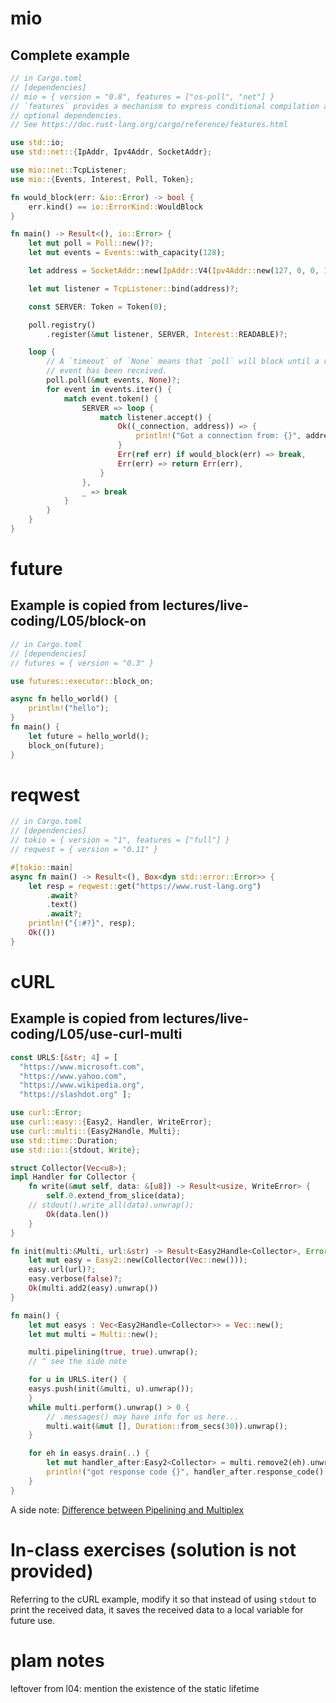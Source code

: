 # mio

## Complete example
```rust
// in Cargo.toml
// [dependencies]
// mio = { version = "0.8", features = ["os-poll", "net"] }
// `features` provides a mechanism to express conditional compilation and
// optional dependencies.
// See https://doc.rust-lang.org/cargo/reference/features.html

use std::io;
use std::net::{IpAddr, Ipv4Addr, SocketAddr};

use mio::net::TcpListener;
use mio::{Events, Interest, Poll, Token};

fn would_block(err: &io::Error) -> bool {
    err.kind() == io::ErrorKind::WouldBlock
}

fn main() -> Result<(), io::Error> {
    let mut poll = Poll::new()?;
    let mut events = Events::with_capacity(128);

    let address = SocketAddr::new(IpAddr::V4(Ipv4Addr::new(127, 0, 0, 1)), 8080);

    let mut listener = TcpListener::bind(address)?;

    const SERVER: Token = Token(0);

    poll.registry()
        .register(&mut listener, SERVER, Interest::READABLE)?;

    loop {
        // A `timeout` of `None` means that `poll` will block until a readiness
        // event has been received.
        poll.poll(&mut events, None)?;
        for event in events.iter() {
            match event.token() {
                SERVER => loop {
                    match listener.accept() {
                        Ok((_connection, address)) => {
                            println!("Got a connection from: {}", address);
                        }
                        Err(ref err) if would_block(err) => break,
                        Err(err) => return Err(err),
                    }
                },
                _ => break
            }
        }
    }
}
```

# future

## Example is copied from lectures/live-coding/L05/block-on

```rust
// in Cargo.toml
// [dependencies]
// futures = { version = "0.3" }

use futures::executor::block_on;

async fn hello_world() {
    println!("hello");
}
fn main() {
    let future = hello_world();
    block_on(future);
}
```

# reqwest

```rust
// in Cargo.toml
// [dependencies]
// tokio = { version = "1", features = ["full"] }
// reqwest = { version = "0.11" }

#[tokio::main]
async fn main() -> Result<(), Box<dyn std::error::Error>> {
    let resp = reqwest::get("https://www.rust-lang.org")
        .await?
        .text()
        .await?;
    println!("{:#?}", resp);
    Ok(())
}
```

# cURL

## Example is copied from lectures/live-coding/L05/use-curl-multi

```rust
const URLS:[&str; 4] = [
  "https://www.microsoft.com",
  "https://www.yahoo.com",
  "https://www.wikipedia.org",
  "https://slashdot.org" ];

use curl::Error;
use curl::easy::{Easy2, Handler, WriteError};
use curl::multi::{Easy2Handle, Multi};
use std::time::Duration;
use std::io::{stdout, Write};

struct Collector(Vec<u8>);
impl Handler for Collector {
    fn write(&mut self, data: &[u8]) -> Result<usize, WriteError> {
        self.0.extend_from_slice(data);
	// stdout().write_all(data).unwrap();
        Ok(data.len())
    }
}

fn init(multi:&Multi, url:&str) -> Result<Easy2Handle<Collector>, Error> {
    let mut easy = Easy2::new(Collector(Vec::new()));
    easy.url(url)?;
    easy.verbose(false)?;
    Ok(multi.add2(easy).unwrap())
}

fn main() {
    let mut easys : Vec<Easy2Handle<Collector>> = Vec::new();
    let mut multi = Multi::new();

    multi.pipelining(true, true).unwrap();
    // ^ see the side note

    for u in URLS.iter() {
	easys.push(init(&multi, u).unwrap());
    }
    while multi.perform().unwrap() > 0 {
	    // .messages() may have info for us here...
        multi.wait(&mut [], Duration::from_secs(30)).unwrap();
    }

    for eh in easys.drain(..) {
    	let mut handler_after:Easy2<Collector> = multi.remove2(eh).unwrap();
        println!("got response code {}", handler_after.response_code().unwrap());
    }
}
```

A side note: [Difference between Pipelining and Multiplex](https://stackoverflow.com/questions/34478967/what-is-the-difference-between-http-1-1-pipelining-and-http-2-multiplexing#:~:text=HTTP%2F1.1%20with%20pipelining%3A%20Each%20HTTP%20request%20over%20the,waiting%20for%20the%20previous%20response%20to%20come%20back.)


# In-class exercises (solution is not provided)

Referring to the cURL example, modify it so that instead of using `stdout` to
print the received data, it saves the received data to a local variable for
future use.

# plam notes

leftover from l04: mention the existence of the static lifetime

